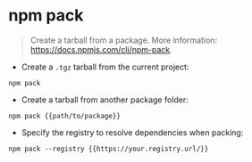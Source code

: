 # npm pack

> Create a tarball from a package.
> More information: <https://docs.npmjs.com/cli/npm-pack>.

- Create a `.tgz` tarball from the current project:

`npm pack`

- Create a tarball from another package folder:

`npm pack {{path/to/package}}`

- Specify the registry to resolve dependencies when packing:

`npm pack --registry {{https://your.registry.url/}}`
